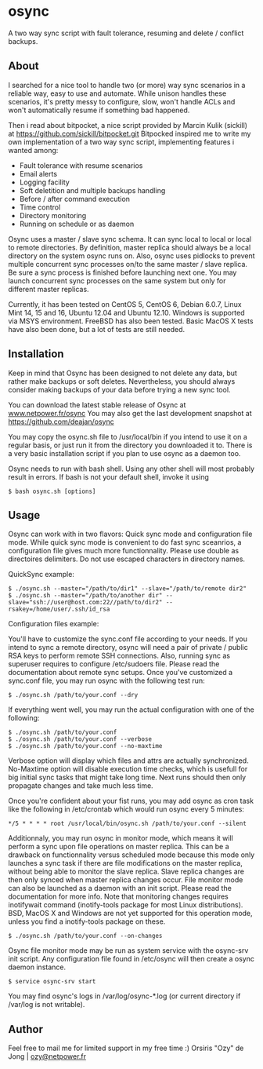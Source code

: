 osync
=====

A two way sync script with fault tolerance, resuming and delete / conflict backups.

## About

I searched for a nice tool to handle two (or more) way sync scenarios in a reliable way, easy to use and automate.
While unison handles these scenarios, it's pretty messy to configure, slow, won't handle ACLs and won't automatically resume if something bad happened.

Then i read about bitpocket, a nice script provided by Marcin Kulik (sickill) at https://github.com/sickill/bitpocket.git
Bitpocked inspired me to write my own implementation of a two way sync script, implementing features i wanted among:
	
- Fault tolerance with resume scenarios
- Email alerts
- Logging facility
- Soft deletition and multiple backups handling
- Before / after command execution
- Time control
- Directory monitoring
- Running on schedule or as daemon

Osync uses a master / slave sync schema. It can sync local to local or local to remote directories. By definition, master replica should always be a local directory on the system osync runs on.
Also, osync uses pidlocks to prevent multiple concurrent sync processes on/to the same master / slave replica. Be sure a sync process is finished before launching next one.
You may launch concurrent sync processes on the same system but only for different master replicas.

Currently, it has been tested on CentOS 5, CentOS 6, Debian 6.0.7, Linux Mint 14, 15 and 16, Ubuntu 12.04 and Ubuntu 12.10.
Windows is supported via MSYS environment. FreeBSD has also been tested.
Basic MacOS X tests have also been done, but a lot of tests are still needed.

## Installation

Keep in mind that Osync has been designed to not delete any data, but rather make backups or soft deletes.
Nevertheless, you should always consider making backups of your data before trying a new sync tool.

You can download the latest stable release of Osync at www.netpower.fr/osync
You may also get the last development snapshot at https://github.com/deajan/osync

You may copy the osync.sh file to /usr/local/bin if you intend to use it on a regular basis, or just run it from the directory you downloaded it to.
There is a very basic installation script if you plan to use osync as a daemon too.

Osync needs to run with bash shell. Using any other shell will most probably result in errors.
If bash is not your default shell, invoke it using

	$ bash osync.sh [options]

## Usage

Osync can work with in two flavors: Quick sync mode and configuration file mode.
While quick sync mode is convenient to do fast sync sceanrios, a configuration file gives much more functionnality.
Please use double as directoires delimiters. Do not use escaped characters in directory names.

QuickSync example:

	$ ./osync.sh --master="/path/to/dir1" --slave="/path/to/remote dir2"
	$ ./osync.sh --master="/path/to/another dir" --slave="ssh://user@host.com:22//path/to/dir2" --rsakey=/home/user/.ssh/id_rsa

Configuration files example:

You'll have to customize the sync.conf file according to your needs.
If you intend to sync a remote directory, osync will need a pair of private / public RSA keys to perform remote SSH connections.
Also, running sync as superuser requires to configure /etc/sudoers file.
Please read the documentation about remote sync setups.
Once you've customized a sync.conf file, you may run osync with the following test run:

	$ ./osync.sh /path/to/your.conf --dry

If everything went well, you may run the actual configuration with one of the following:

	$ ./osync.sh /path/to/your.conf
	$ ./osync.sh /path/to/your.conf --verbose
	$ ./osync.sh /path/to/your.conf --no-maxtime

Verbose option will display which files and attrs are actually synchronized.
No-Maxtime option will disable execution time checks, which is usefull for big initial sync tasks that might take long time. Next runs should then only propagate changes and take much less time.

Once you're confident about your fist runs, you may add osync as cron task like the following in /etc/crontab which would run osync every 5 minutes:

	*/5 * * * * root /usr/local/bin/osync.sh /path/to/your.conf --silent

Additionnaly, you may run osync in monitor mode, which means it will perform a sync upon file operations on master replica.
This can be a drawback on functionnality versus scheduled mode because this mode only launches a sync task if there are file modifications on the master replica, without being able to monitor the slave replica. Slave replica changes are then only synced when master replica changes occur.
File monitor mode can also be launched as a daemon with an init script. Please read the documentation for more info.
Note that monitoring changes requires inotifywait command (inotify-tools package for most Linux distributions).
BSD, MacOS X and Windows are not yet supported for this operation mode, unless you find a inotify-tools package on these.

	$ ./osync.sh /path/to/your.conf --on-changes

Osync file monitor mode may be run as system service with the osync-srv init script. Any configuration file found in /etc/osync will then create a osync daemon instance.

	$ service osync-srv start

You may find osync's logs in /var/log/osync-*.log (or current directory if /var/log is not writable).

## Author

Feel free to mail me for limited support in my free time :)
Orsiris "Ozy" de Jong | ozy@netpower.fr
